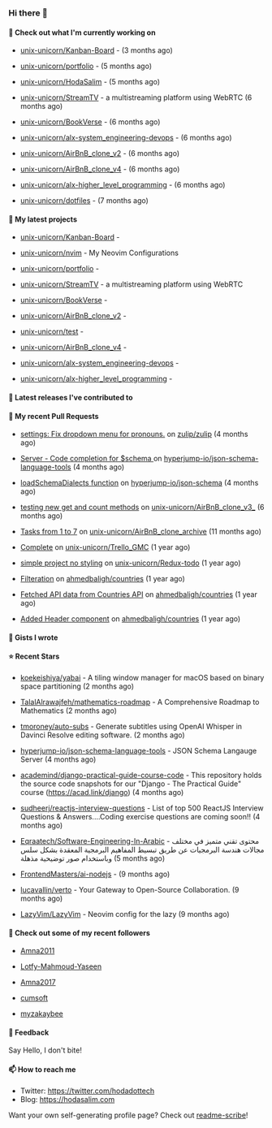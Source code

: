 ### Hi there 👋

#### 👷 Check out what I'm currently working on



- [unix-unicorn/Kanban-Board](https://github.com/unix-unicorn/Kanban-Board) -  (3 months ago)

- [unix-unicorn/portfolio](https://github.com/unix-unicorn/portfolio) -  (5 months ago)

- [unix-unicorn/HodaSalim](https://github.com/unix-unicorn/HodaSalim) -  (5 months ago)

- [unix-unicorn/StreamTV](https://github.com/unix-unicorn/StreamTV) - a multistreaming platform using WebRTC (6 months ago)

- [unix-unicorn/BookVerse](https://github.com/unix-unicorn/BookVerse) -  (6 months ago)

- [unix-unicorn/alx-system_engineering-devops](https://github.com/unix-unicorn/alx-system_engineering-devops) -  (6 months ago)

- [unix-unicorn/AirBnB_clone_v2](https://github.com/unix-unicorn/AirBnB_clone_v2) -  (6 months ago)

- [unix-unicorn/AirBnB_clone_v4](https://github.com/unix-unicorn/AirBnB_clone_v4) -  (6 months ago)

- [unix-unicorn/alx-higher_level_programming](https://github.com/unix-unicorn/alx-higher_level_programming) -  (6 months ago)

- [unix-unicorn/dotfiles](https://github.com/unix-unicorn/dotfiles) -  (7 months ago)

#### 🌱 My latest projects



- [unix-unicorn/Kanban-Board](https://github.com/unix-unicorn/Kanban-Board) - 

- [unix-unicorn/nvim](https://github.com/unix-unicorn/nvim) - My Neovim Configurations 

- [unix-unicorn/portfolio](https://github.com/unix-unicorn/portfolio) - 

- [unix-unicorn/StreamTV](https://github.com/unix-unicorn/StreamTV) - a multistreaming platform using WebRTC

- [unix-unicorn/BookVerse](https://github.com/unix-unicorn/BookVerse) - 

- [unix-unicorn/AirBnB_clone_v2](https://github.com/unix-unicorn/AirBnB_clone_v2) - 

- [unix-unicorn/test](https://github.com/unix-unicorn/test) - 

- [unix-unicorn/AirBnB_clone_v4](https://github.com/unix-unicorn/AirBnB_clone_v4) - 

- [unix-unicorn/alx-system_engineering-devops](https://github.com/unix-unicorn/alx-system_engineering-devops) - 

- [unix-unicorn/alx-higher_level_programming](https://github.com/unix-unicorn/alx-higher_level_programming) - 


#### 🔭 Latest releases I've contributed to



#### 🔨 My recent Pull Requests



- [settings: Fix dropdown menu for pronouns.](https://github.com/zulip/zulip/pull/29320) on [zulip/zulip](https://github.com/zulip/zulip) (4 months ago)

- [Server - Code completion for $schema ](https://github.com/hyperjump-io/json-schema-language-tools/pull/27) on [hyperjump-io/json-schema-language-tools](https://github.com/hyperjump-io/json-schema-language-tools) (4 months ago)

- [loadSchemaDialects function](https://github.com/hyperjump-io/json-schema/pull/53) on [hyperjump-io/json-schema](https://github.com/hyperjump-io/json-schema) (4 months ago)

- [testing new get and count methods](https://github.com/unix-unicorn/AirBnB_clone_v3_/pull/1) on [unix-unicorn/AirBnB_clone_v3_](https://github.com/unix-unicorn/AirBnB_clone_v3_) (6 months ago)

- [Tasks from 1 to 7](https://github.com/unix-unicorn/AirBnB_clone_archive/pull/3) on [unix-unicorn/AirBnB_clone_archive](https://github.com/unix-unicorn/AirBnB_clone_archive) (11 months ago)

- [Complete](https://github.com/unix-unicorn/Trello_GMC/pull/1) on [unix-unicorn/Trello_GMC](https://github.com/unix-unicorn/Trello_GMC) (1 year ago)

- [simple project no styling](https://github.com/unix-unicorn/Redux-todo/pull/1) on [unix-unicorn/Redux-todo](https://github.com/unix-unicorn/Redux-todo) (1 year ago)

- [Filteration](https://github.com/ahmedbaligh/countries/pull/8) on [ahmedbaligh/countries](https://github.com/ahmedbaligh/countries) (1 year ago)

- [Fetched API data from Countries API](https://github.com/ahmedbaligh/countries/pull/6) on [ahmedbaligh/countries](https://github.com/ahmedbaligh/countries) (1 year ago)

- [Added Header component](https://github.com/ahmedbaligh/countries/pull/5) on [ahmedbaligh/countries](https://github.com/ahmedbaligh/countries) (1 year ago)


#### 📓 Gists I wrote



#### ⭐ Recent Stars



- [koekeishiya/yabai](https://github.com/koekeishiya/yabai) - A tiling window manager for macOS based on binary space partitioning (2 months ago)

- [TalalAlrawajfeh/mathematics-roadmap](https://github.com/TalalAlrawajfeh/mathematics-roadmap) - A Comprehensive Roadmap to Mathematics (2 months ago)

- [tmoroney/auto-subs](https://github.com/tmoroney/auto-subs) - Generate subtitles using OpenAI Whisper in Davinci Resolve editing software. (2 months ago)

- [hyperjump-io/json-schema-language-tools](https://github.com/hyperjump-io/json-schema-language-tools) - JSON Schema Langauge Server (4 months ago)

- [academind/django-practical-guide-course-code](https://github.com/academind/django-practical-guide-course-code) - This repository holds the source code snapshots for our &#34;Django - The Practical Guide&#34; course (https://acad.link/django) (4 months ago)

- [sudheerj/reactjs-interview-questions](https://github.com/sudheerj/reactjs-interview-questions) - List of top 500 ReactJS Interview Questions &amp; Answers....Coding exercise questions are coming soon!! (4 months ago)

- [Eqraatech/Software-Engineering-In-Arabic](https://github.com/Eqraatech/Software-Engineering-In-Arabic) - محتوى تقني متميز في مختلف مجالات هندسة البرمجيات عن طريق تبسيط المفاهيم البرمجية المعقدة بشكل سلس وباستخدام صور توضيحية مذهلة (5 months ago)

- [FrontendMasters/ai-nodejs](https://github.com/FrontendMasters/ai-nodejs) -  (9 months ago)

- [lucavallin/verto](https://github.com/lucavallin/verto) - Your Gateway to Open-Source Collaboration. (9 months ago)

- [LazyVim/LazyVim](https://github.com/LazyVim/LazyVim) - Neovim config for the lazy (9 months ago)


#### 👯 Check out some of my recent followers



- [Amna2011](https://github.com/Amna2011)

- [Lotfy-Mahmoud-Yaseen](https://github.com/Lotfy-Mahmoud-Yaseen)

- [Amna2017](https://github.com/Amna2017)

- [cumsoft](https://github.com/cumsoft)

- [myzakaybee](https://github.com/myzakaybee)

#### 💬 Feedback

Say Hello, I don't bite!

#### 📫 How to reach me

- Twitter: https://twitter.com/hodadottech
- Blog: https://hodasalim.com

Want your own self-generating profile page? Check out [readme-scribe](https://github.com/muesli/readme-scribe)!


